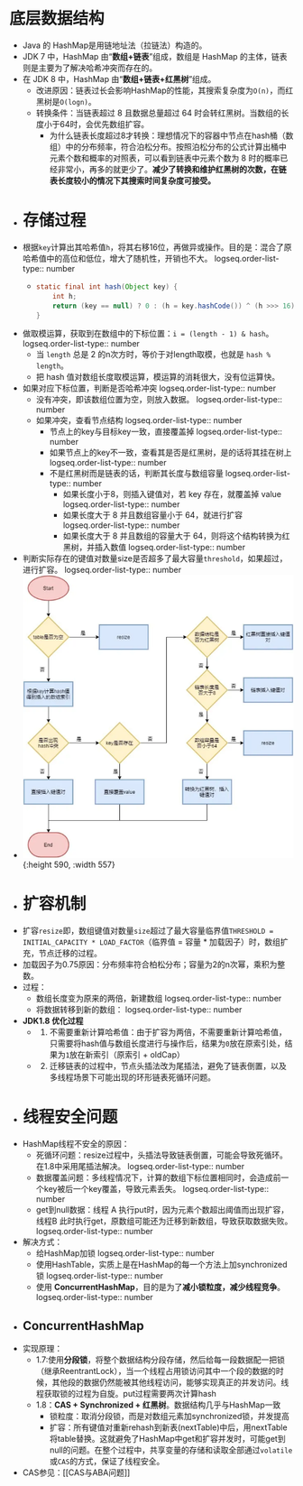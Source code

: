 # 底层数据结构
- Java 的 HashMap是用链地址法（拉链法）构造的。
- JDK 7 中，HashMap 由“**数组+链表**”组成，数组是 HashMap 的主体，链表则是主要为了解决哈希冲突而存在的。
- 在 JDK 8 中，HashMap 由“**数组+链表+红黑树**”组成。
	- 改进原因：链表过长会影响HashMap的性能，其搜索复杂度为`O(n)`，而红黑树是`O(logn)`。
	- 转换条件：当链表超过 8 且数据总量超过 64 时会转红黑树。当数组的长度小于64时，会优先数组扩容。
		- 为什么链表长度超过8才转换：理想情况下的容器中节点在hash桶（数组）中的分布频率，符合泊松分布。按照泊松分布的公式计算出桶中元素个数和概率的对照表，可以看到链表中元素个数为 8 时的概率已经非常小，再多的就更少了。**减少了转换和维护红黑树的次数，在链表长度较小的情况下其搜索时间复杂度可接受。**
- # 存储过程
- 根据`key`计算出其哈希值`h`，将其右移16位，再做异或操作。目的是：混合了原哈希值中的高位和低位，增大了随机性，开销也不大。
  logseq.order-list-type:: number
	- ```java
	  static final int hash(Object key) {
	      int h;
	      return (key == null) ? 0 : (h = key.hashCode()) ^ (h >>> 16);
	  }
	  ```
- 做取模运算，获取到在数组中的下标位置：`i = (length - 1) & hash`。
  logseq.order-list-type:: number
	- 当 `length` 总是 2 的n次方时，等价于对length取模，也就是 `hash % length`。
	- 把 hash 值对数组长度取模运算，模运算的消耗很大，没有位运算快。
- 如果对应下标位置，判断是否哈希冲突
  logseq.order-list-type:: number
	- 没有冲突，即该数组位置为空，则放入数据。
	  logseq.order-list-type:: number
	- 如果冲突，查看节点结构
	  logseq.order-list-type:: number
		- 节点上的key与目标key一致，直接覆盖掉
		  logseq.order-list-type:: number
		- 如果节点上的key不一致，查看其是否是红黑树，是的话将其挂在树上
		  logseq.order-list-type:: number
		- 不是红黑树而是链表的话，判断其长度与数组容量
		  logseq.order-list-type:: number
			- 如果长度小于8，则插入键值对，若 key 存在，就覆盖掉 value
			  logseq.order-list-type:: number
			- 如果长度大于 8 并且数组容量小于 64，就进行扩容
			  logseq.order-list-type:: number
			- 如果长度大于 8 并且数组的容量大于 64，则将这个结构转换为红黑树，并插入数值
			  logseq.order-list-type:: number
- 判断实际存在的键值对数量size是否超多了最大容量`threshold`，如果超过，进行扩容。
  logseq.order-list-type:: number
- ![hashmap-interview-03.png](../assets/hashmap-interview-03_1691463852092_0.png){:height 590, :width 557}
- # 扩容机制
- 扩容`resize`即，数组键值对数量`size`超过了最大容量临界值`THRESHOLD = INITIAL_CAPACITY * LOAD_FACTOR`（临界值 = 容量 * 加载因子）时，数组扩充，节点迁移的过程。
- 加载因子为0.75原因：分布频率符合柏松分布；容量为2的n次幂，乘积为整数。
- 过程：
	- 数组长度变为原来的两倍，新建数组
	  logseq.order-list-type:: number
	- 将数据转移到新的数组：
	  logseq.order-list-type:: number
- **JDK1.8 优化过程**
	- 1. 不需要重新计算哈希值：由于扩容为两倍，不需要重新计算哈希值，只需要将hash值与数组长度进行与操作后，结果为`0`放在原索引处，结果为`1`放在新索引（原索引 + oldCap）
	- 2. 迁移链表的过程中，节点头插法改为尾插法，避免了链表倒置，以及多线程场景下可能出现的环形链表死循环问题。
- # 线程安全问题
- HashMap线程不安全的原因：
	- 死循环问题：resize过程中，头插法导致链表倒置，可能会导致死循环。在1.8中采用尾插法解决。
	  logseq.order-list-type:: number
	- 数据覆盖问题：多线程情况下，计算的数组下标位置相同时，会造成前一个key被后一个key覆盖，导致元素丢失。
	  logseq.order-list-type:: number
	- get到null数据：线程 A 执行put时，因为元素个数超出阈值而出现扩容，线程B 此时执行get，原数组可能还为迁移到新数组，导致获取数据失败。
	  logseq.order-list-type:: number
- 解决方式：
	- 给HashMap加锁
	  logseq.order-list-type:: number
	- 使用HashTable，实质上是在HashMap的每一个方法上加synchronized锁
	  logseq.order-list-type:: number
	- 使用 **ConcurrentHashMap**，目的是为了**减小锁粒度，减少线程竞争**。
	  logseq.order-list-type:: number
- ## ConcurrentHashMap
- 实现原理：
	- 1.7:使用**分段锁**，将整个数据结构分段存储，然后给每一段数据配一把锁（继承ReentrantLock），当一个线程占用锁访问其中一个段的数据的时候，其他段的数据仍然能被其他线程访问，能够实现真正的并发访问。线程获取锁的过程为自旋。put过程需要两次计算hash
	- 1.8：**CAS + Synchronized + 红黑树**。数据结构几乎与HashMap一致
		- 锁粒度：取消分段锁，而是对数组元素加synchronized锁，并发提高
		- 扩容：所有键值对重新rehash到新表(nextTable)中后，用nextTable将table替换。这就避免了HashMap中get和扩容并发时，可能get到null的问题。在整个过程中，共享变量的存储和读取全部通过`volatile`或`CAS`的方式，保证了线程安全。
- CAS参见：[[CAS与ABA问题]]